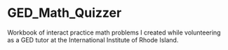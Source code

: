 # GED_Math_Quizzer
Workbook of interact practice math problems I created while volunteering as a GED tutor at the International Institute of Rhode Island.

